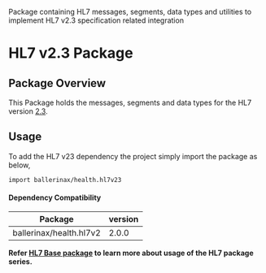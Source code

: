 Package containing HL7 messages, segments, data types and utilities to implement HL7 v2.3 specification related 
integration

# HL7 v2.3 Package

## Package Overview

This Package holds the messages, segments and data types for the HL7 version [2.3](https://www.hl7.org/implement/standards/product_brief.cfm?product_id=140). 

## Usage

To add the HL7 v23 dependency the project simply import the package as below,
```ballerina
import ballerinax/health.hl7v23
```

#### Dependency Compatibility

| Package                       | version |
|-------------------------------|---------|
| ballerinax/health.hl7v2       | 2.0.0   |

**Refer [HL7 Base package](https://central.ballerina.io/ballerinax/health.hl7v2) to learn more about usage of 
 the HL7 package series.**
